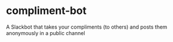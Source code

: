 # compliment-bot
A Slackbot that takes your compliments (to others) and posts them anonymously in a public channel
